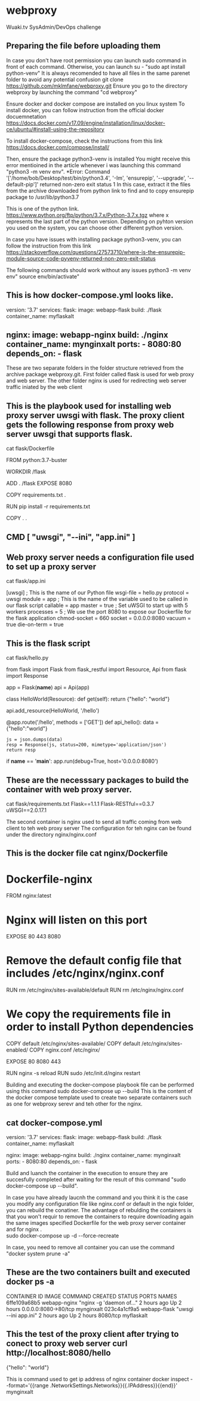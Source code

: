 # webproxy
Wuaki.tv SysAdmin/DevOps challenge

Preparing the file before uploading them 
------------------------------------------
In case you don't have root permission you can launch sudo command in front of each command. Otherwise, you can launch su -
"sudo apt install python-venv"
It is always recomended to have all files in the same parenet folder to avoid any potential confusion 
git clone https://github.com/mklmfane/webproxy.git
Ensure you go to the directory webproxy by launching the command "cd webproxy"

Ensure docker and docker compose are installed on you linux system
To install docker, you can follow instruction from the official docker docuemnetation
https://docs.docker.com/v17.09/engine/installation/linux/docker-ce/ubuntu/#install-using-the-repository

To install docker-compose, check the instructions from this link 
https://docs.docker.com/compose/install/

Then, ensure the package python3-venv is installed 
You might receive this error mentioined in the article whenever i was launching this command "python3 -m venv env".
*Error: Command '['/home/bob/Desktop/test/bin/python3.4', '-Im', 'ensurepip', '--upgrade', '--default-pip']' returned non-zero exit status 1
In this case, extract it the files from the archive downloaded from python link to find and to copy ensurepip package to /usr/lib/python3.7

This is one of the  python link. 
https://www.python.org/ftp/python/3.7.x/Python-3.7.x.tgz where x represents the last part of the python version. Depending on pyhton version you used on the system, you can choose other different python version.

In case you have issues with installing package python3-venv, you can follow the instruction from this link
https://stackoverflow.com/questions/27573710/where-is-the-ensurepip-module-source-code-pyvenv-returned-non-zero-exit-status


The following commands should work without any issues 
python3 -m venv env"
source env/bin/activate"


This is how docker-compose.yml looks like.
-----------------------------------------------------------------------------------------------------------------
version: '3.7'
services:
  flask:
    image: webapp-flask
    build: ./flask
    container_name: myflaskalt

  nginx:
    image: webapp-nginx
    build: ./nginx
    container_name: mynginxalt
    ports:
      - 8080:80
    depends_on:
      - flask
---------------------------------------------------------------------------------------------------------------------------
These are two separate folders in the folder structure  retrieved from the archive package webproxy.git. 
First folder called flask is used for web proxy and web server. The other folder nginx is used for redirecting web server traffic iniated by the web client

This is the playbook used for installing web proxy server uwsgi with flask. The proxy client gets the following response from proxy web server uwsgi that supports flask. 
---------------------------------------------------------------------------------------------------------------------------------
cat flask/Dockerfile

FROM python:3.7-buster

WORKDIR /flask

ADD . /flask
EXPOSE 8080

COPY requirements.txt .

RUN pip install -r requirements.txt

COPY . .

CMD [ "uwsgi", "--ini", "app.ini" ]
--------------------------------------------------------------------------------------------------------------------------------



Web proxy server needs a configuration file used to set up a proxy server 
-----------------------------------------------------------------------------------------
cat flask/app.ini

[uwsgi]
; This is the name of our Python file
wsgi-file = hello.py
protocol = uwsgi
module = app
; This is the name of the variable used to be called in our flask script
callable = app
master = true
; Set uWSGI to start up with 5 workers
processes = 5
; We use the port 8080 to expose our Dockerfile for the flask application
chmod-socket = 660
socket = 0.0.0.0:8080
vacuum = true
die-on-term = true


This is the flask script
-------------------------------------------------------------------------------------------------------------
cat flask/hello.py

from flask import Flask
from flask_restful import Resource, Api
from flask import Response

app = Flask(__name__)
api = Api(app)

class HelloWorld(Resource):
    def get(self):
        return {"hello": "world"}

api.add_resource(HelloWorld, '/hello')

@app.route('/hello', methods = ['GET'])
def api_hello():
    data = {"hello":"world"}

    js = json.dumps(data)
    resp = Response(js, status=200, mimetype='application/json')
    return resp

if __name__ == '__main__':
    app.run(debug=True, host='0.0.0.0:8080')
    
These are the necesssary packages to build the container with web proxy server.
---------------------------------------------------------------------------------------
cat flask/requirements.txt
Flask==1.1.1
Flask-RESTful==0.3.7
uWSGI==2.0.17.1

The second container is nginx used to send all traffic coming from web client to teh web proxy server
The configuration for teh nginx can be found under the directory nginx/nginx.conf  



This is the docker file
 cat nginx/Dockerfile
 ----------------------------------------------------------------------------
# Dockerfile-nginx
FROM nginx:latest

# Nginx will listen on this port
EXPOSE 80 443 8080

# Remove the default config file that  includes /etc/nginx/nginx.conf
RUN rm /etc/nginx/sites-available/default
RUN rm /etc/nginx/nginx.conf

# We copy the requirements file in order to install Python dependencies
COPY default /etc/nginx/sites-available/
COPY default /etc/nginx/sites-enabled/
COPY nginx.conf /etc/nginx/


EXPOSE 80 8080 443

RUN nginx -s reload
RUN sudo /etc/init.d/nginx restart



Building and executing the docker-compose playbook file  can be performed using this command 
sudo docker-compose up --build
This is the content of the docker compose template used to create two separate containers such as one for webproxy serevr and teh other for the nginx.

cat docker-compose.yml
--------------------------------------------------------------------------------------------
version: '3.7'
services:
  flask:
    image: webapp-flask
    build: ./flask
    container_name: myflaskalt

  nginx:
    image: webapp-nginx
    build: ./nginx
    container_name: mynginxalt
    ports:
      - 8080:80
    depends_on:
      - flask


Build and luanch the container in the execution to ensure they are succesfully completed after waiting for the result of  this command "sudo docker-compose up --build".

In case you have already laucnh the command and you think it is the case you modify any configuration file like nginx.conf or default in the ngix folder, you can rebuild the conatiner. The advantage of rebulding the containers is that  you won't requir to remove the containers to require downloading again the same images specified Dockerfile for the web proxy server container and for nginx .  
sudo docker-compose up -d --force-recreate

In case, you need to remove all container you can use the command "docker system prune -a"

These are the two containers built and executed
docker ps -a
------------------------------------------------------------------------------------------------------------------------------
CONTAINER ID        IMAGE               COMMAND                  CREATED             STATUS              PORTS                  NAMES
6ffe109a68b5        webapp-nginx        "nginx -g 'daemon of…"   2 hours ago         Up 2 hours          0.0.0.0:8080->80/tcp   mynginxalt
023c4a1cf9a5        webapp-flask        "uwsgi --ini app.ini"    2 hours ago         Up 2 hours          8080/tcp               myflaskalt



This the test of the proxy client after trying to conect to proxy web server 
curl http://localhost:8080/hello
-------------------------------------------------------------------------------------
{"hello": "world"}



This is command used to get ip address of nginx container 
docker inspect --format='{{range .NetworkSettings.Networks}}{{.IPAddress}}{{end}}' mynginxalt

